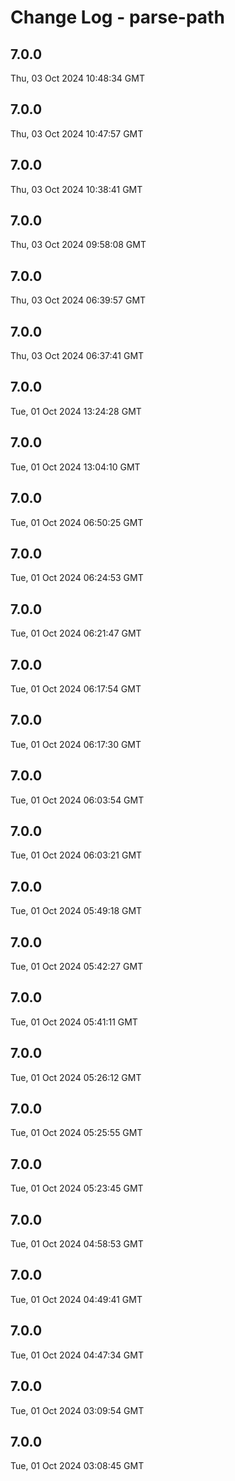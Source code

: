 # Change Log - parse-path

<!-- This log was last generated on Thu, 03 Oct 2024 10:48:34 GMT and should not be manually modified. -->

<!-- Start content -->

## 7.0.0

Thu, 03 Oct 2024 10:48:34 GMT

## 7.0.0

Thu, 03 Oct 2024 10:47:57 GMT

## 7.0.0

Thu, 03 Oct 2024 10:38:41 GMT

## 7.0.0

Thu, 03 Oct 2024 09:58:08 GMT

## 7.0.0

Thu, 03 Oct 2024 06:39:57 GMT

## 7.0.0

Thu, 03 Oct 2024 06:37:41 GMT

## 7.0.0

Tue, 01 Oct 2024 13:24:28 GMT

## 7.0.0

Tue, 01 Oct 2024 13:04:10 GMT

## 7.0.0

Tue, 01 Oct 2024 06:50:25 GMT

## 7.0.0

Tue, 01 Oct 2024 06:24:53 GMT

## 7.0.0

Tue, 01 Oct 2024 06:21:47 GMT

## 7.0.0

Tue, 01 Oct 2024 06:17:54 GMT

## 7.0.0

Tue, 01 Oct 2024 06:17:30 GMT

## 7.0.0

Tue, 01 Oct 2024 06:03:54 GMT

## 7.0.0

Tue, 01 Oct 2024 06:03:21 GMT

## 7.0.0

Tue, 01 Oct 2024 05:49:18 GMT

## 7.0.0

Tue, 01 Oct 2024 05:42:27 GMT

## 7.0.0

Tue, 01 Oct 2024 05:41:11 GMT

## 7.0.0

Tue, 01 Oct 2024 05:26:12 GMT

## 7.0.0

Tue, 01 Oct 2024 05:25:55 GMT

## 7.0.0

Tue, 01 Oct 2024 05:23:45 GMT

## 7.0.0

Tue, 01 Oct 2024 04:58:53 GMT

## 7.0.0

Tue, 01 Oct 2024 04:49:41 GMT

## 7.0.0

Tue, 01 Oct 2024 04:47:34 GMT

## 7.0.0

Tue, 01 Oct 2024 03:09:54 GMT

## 7.0.0

Tue, 01 Oct 2024 03:08:45 GMT
